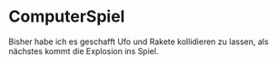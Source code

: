 # ComputerSpiel
Bisher habe ich es geschafft Ufo und Rakete kollidieren zu lassen, als nächstes kommt die Explosion ins Spiel.
